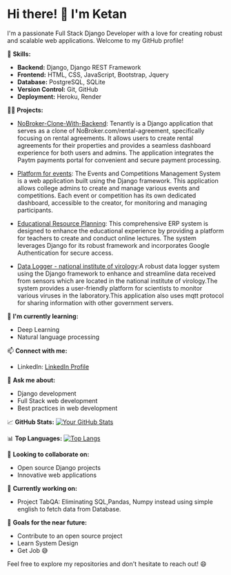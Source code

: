 # Hi there! 👋 I'm Ketan

I'm a passionate Full Stack Django Developer with a love for creating robust and scalable web applications. Welcome to my GitHub profile!

🚀 **Skills:**
- **Backend:** Django, Django REST Framework
- **Frontend:** HTML, CSS, JavaScript, Bootstrap, Jquery
- **Database:** PostgreSQL, SQLite
- **Version Control:** Git, GitHub
- **Deployment:** Heroku, Render

👨‍💻 **Projects:**
- [NoBroker-Clone-With-Backend](https://github.com/ketanmore2002/NoBroker-Clone-With-Backend): Tenantly is a Django application that serves as a clone of NoBroker.com/rental-agreement, specifically focusing on rental agreements. It allows users to create rental agreements for their properties and provides a seamless dashboard experience for both users and admins. The application integrates the Paytm payments portal for convenient and secure payment processing.

- [Platform for events](https://github.com/ketanmore2002/Platform-for-events): The Events and Competitions Management System is a web application built using the Django framework. This application allows college admins to create and manage various events and competitions. Each event or competition has its own dedicated dashboard, accessible to the creator, for monitoring and managing participants.

- [Educational Resource Planning](https://github.com/ketanmore2002/Educational-Resource-Planning): This comprehensive ERP system is designed to enhance the educational experience by providing a platform for teachers to create and conduct online lectures. The system leverages Django for its robust framework and incorporates Google Authentication for secure access.

- [Data Logger - national institute of virology](https://github.com/ketanmore2002/web-logger-2):A robust data logger system using the Django framework to enhance and streamline data received from sensors which are located in the national institute of virology.The system provides a user-friendly platform for scientists to monitor various viruses in the laboratory.This application also uses mqtt protocol for sharing information with other government servers.
  
🌱 **I'm currently learning:**
- Deep Learning
- Natural language processing

📫 **Connect with me:**
- LinkedIn: [LinkedIn Profile](https://www.linkedin.com/in/ketan-more-4247881ab/)

💬 **Ask me about:**
- Django development
- Full Stack web development
- Best practices in web development

📈 **GitHub Stats:**
[![Your GitHub Stats](https://github-readme-stats.vercel.app/api?username=ketanmore2002&show_icons=true&hide=contribs)](https://github.com/ketanmore2002)

📊 **Top Languages:**
[![Top Langs](https://github-readme-stats.vercel.app/api/top-langs/?username=ketanmore2002&layout=compact)](https://github.com/ketanmore2002)

👯 **Looking to collaborate on:**
- Open source Django projects
- Innovative web applications

🚧 **Currently working on:**
- Project TabQA: Eliminating SQL,Pandas, Numpy instead using simple english to fetch data from Database.

🎯 **Goals for the near future:**
- Contribute to an open source project
- Learn System Design
- Get Job 😅

Feel free to explore my repositories and don't hesitate to reach out! 😄
